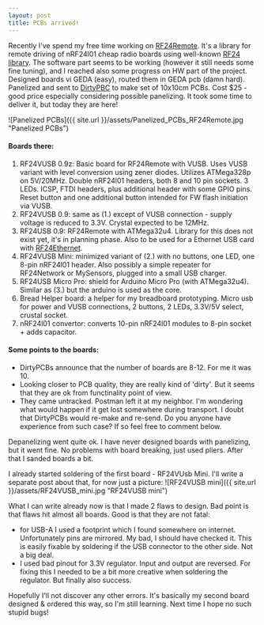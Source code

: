 ```yaml
---
layout: post
title: PCBs arrived!
---
```


Recently I've spend my free time working on [RF24Remote](https://github.com/mz-fuzzy/RF24Remote). It's a library for remote driving of nRF24l01 cheap radio boards using well-known [RF24 library](https://github.com/TMRh20/RF24). The software part seems to be working (however it still needs some fine tuning), and I reached also some progress on HW part of the project. Designed boards vi GEDA (easy), routed them in GEDA pcb (damn hard). Panelized and sent to [DirtyPBC](http://dirtypcbs.com/) to make set of 10x10cm PCBs. Cost $25 - good price especially considering possible panelizing. It took some time to deliver it, but today they are here!

![Panelized PCBs]({{ site.url }}/assets/Panelized_PCBs_RF24Remote.jpg "Panelized PCBs")

#### Boards there:

1. RF24VUSB 0.9z: Basic board for RF24Remote with VUSB. Uses VUSB variant with level conversion using zener diodes. Utilizes ATMega328p on 5V/20MHz. Double nRF24l01 headers, both 8 and 10 pin sockets. 3 LEDs. ICSP, FTDI headers, plus additional header with some GPIO pins. Reset button and one additional button intended for FW flash initiation via VUSB.
2. RF24VUSB 0.9: same as (1.) except of VUSB connection - supply voltage is reduced to 3.3V. Crystal expected to be 12MHz.
3. RF24USB 0.9: RF24Remote with ATMega32u4. Library for this does not exist yet, it's in planning phase. Also to be used for a Ethernet USB card with [RF24Ethernet](http://tmrh20.github.io/RF24Ethernet/).
4. RF24VUSB Mini: minimized variant of (2.) with no buttons, one LED, one 8-pin nRF24l01 header. Also possibly a simple repeater for RF24Network or MySensors, plugged into a small USB charger.
5. RF24USB Micro Pro: shield for Arduino Micro Pro (with ATMega32u4). Similar as (3.) but the arduino is used as the core.
6. Bread Helper board: a helper for my breadboard prototyping. Micro usb for power and VUSB connections, 2 buttons, 2 LEDs, 3.3V/5V select, crustal socket.
7. nRF24l01 convertor: converts 10-pin nRF24l01 modules to 8-pin socket + adds capacitor.

#### Some points to the boards:

* DirtyPCBs announce that the number of boards are 8-12. For me it was 10.
* Looking closer to PCB quality, they are really kind of 'dirty'. But it seems that they are ok from functinality point of view.
* They came untracked. Postman left it at my neighbor. I'm wondering what would happen if it get lost somewhere during transport. I doubt that DirtyPCBs would re-make and re-send. Do you anyone have experience from such case? If so feel free to comment below.

Depanelizing went quite ok. I have never designed boards with panelizing, but it went fine. No problems with board breaking, just used pliers. After that I sanded boards a bit.

I already started soldering of the first board - RF24VUsb Mini. I'll write a separate post about that, for now just a picture:
![RF24VUSB mini]({{ site.url }}/assets/RF24VUSB_mini.jpg "RF24VUSB mini")

What I can write already now is that I made 2 flaws to design. Bad point is that flaws hit almost all boards. Good is that they are not fatal:

* for USB-A I used a footprint which I found somewhere on internet. Unfortunately pins are mirrored. My bad, I should have checked it. This is easily fixable by soldering if the USB connector to the other side. Not a big deal.
* I used bad pinout for 3.3V regulator. Input and output are reversed. For fixing this I needed to be a bit more creative when soldering the regulator. But finally also success.

Hopefully I'll not discover any other errors. It's basically my second board designed & ordered this way, so I'm still learning. Next time I hope no such stupid bugs!


